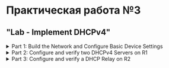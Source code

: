 # Практическая работа №3
## "Lab - Implement DHCPv4"
<details>
  <summary> Part 1: Build the Network and Configure Basic Device Settings </summary>
  
### In Part 1, you will set up the network topology and configure basic settings on the PC hosts and switches.
  <details>
    <summary> Step 1: Establish an addressing scheme </summary>
    
##### Subnet the network 192.168.1.0/24 to meet the following requirements:
- [x] One subnet, “Subnet A”, supporting 58 hosts (the client VLAN at R1).
##### Subnet A:
##### Type your answers here.
##### Record the first IP address in the Addressing Table for R1 G0/0/1.100. 
- [x] One subnet, “Subnet B”, supporting 28 hosts (the management VLAN at R1). 
##### Subnet B:
##### Type your answers here.
##### Record the first IP address in the Addressing Table for R1 G0/0/1.200. Record the second IP address in the Address Table for S1 VLAN 200 and enter the associated default gateway.
- [x] One subnet, “Subnet C”, supporting 12 hosts (the client network at R2).
##### Subnet C:
##### Type your answers here.
##### Record the first IP address in the Addressing Table for R2 G0/0/1.
  </details>
  <details>
    <summary> Step 2: Cable the network as shown in the topology. </summary>
    
- [x] Attach the devices as shown in the topology diagram, and cable as necessary.
  </details>      
  <details>
    <summary> Step 3: Configure basic settings for each router. </summary>
    
#### Подзаголовок
- [x] Assign a device name to the router.
- [x] Open configuration window
- [x] Disable DNS lookup to prevent the router from attempting to translate incorrectly entered commands as though they were host names.
- [x] Assign class as the privileged EXEC encrypted password.
- [x] Assign cisco as the console password and enable login.
- [x] Assign cisco as the VTY password and enable login.
- [x] Encrypt the plaintext passwords.
- [x] Create a banner that warns anyone accessing the device that unauthorized access is prohibited.
- [x] Save the running configuration to the startup configuration file.
- [x] Set the clock on the router to today’s time and date.
###### Note: Use the question mark (?) to help with the correct sequence of parameters needed to execute this command.
  </details>      
  <details>
    <summary> Step 4: Configure Inter-VLAN Routing on R1 </summary>

#### Подзаголовок  
- [x] Activate interface G0/0/1 on the router.
- [x] Configure sub-interfaces for each VLAN as required by the IP addressing table. All sub-interfaces use 802.1Q encapsulation and are assigned the first usable address from the IP address pool you have calculated. Ensure the sub-interface for the native VLAN does not have an IP address assigned. Include a description for each sub-interface.
- [x] Verify the sub-interfaces are operational.
  </details>      
  <details>
    <summary> Step 5: Configure G0/0/1 on R2, then G0/0/0 and static routing for both routers </summary>

#### Подзаголовок    
- [x] Configure G0/0/1 on R2 with the first IP address of Subnet C you calculated earlier.
- [x] Configure interface G0/0/0 for each router based on the IP Addressing table above.
- [x] Configure a default route on each router pointed to the IP address of G0/0/0 on the other router.
- [x] Verify static routing is working by pinging R2’s G0/0/1 address from R1.
- [x] Save the running configuration to the startup configuration file.
- [x] Close configuration window
  </details>      
  <details>
    <summary> Step 6: Configure basic settings for each switch. </summary>

#### Подзаголовок
- [x] Assign a device name to the switch.
- [x] Open configuration window
- [x] Disable DNS lookup to prevent the router from attempting to translate incorrectly entered commands as though they were host names.
- [x] Assign class as the privileged EXEC encrypted password.
- [x] Assign cisco as the console password and enable login.
- [x] Assign cisco as the VTY password and enable login.
- [x] Encrypt the plaintext passwords.
- [x] Create a banner that warns anyone accessing the device that unauthorized access is prohibited.
- [x] Save the running configuration to the startup configuration file.
- [x] Set the clock on the switch to today’s time and date.
###### Note: Use the question mark (?) to help with the correct sequence of parameters needed to execute this command.
- [x] Copy the running configuration to the startup configuration.
  </details>      
  <details>
    <summary> Step 7: Create VLANs on S1. </summary>
   
###### Note: S2 is only configured with basic settings.
- [x] Create and name the required VLANs on switch 1 from the table above.
- [x] Configure and activate the management interface on S1 (VLAN 200) using the second IP address from the subnet calculated earlier. Additionally, set the default gateway on S1.
- [x] Configure and activate the management interface on S2 (VLAN 1) using the second IP address from the subnet calculated earlier. Additionally, set the default gateway on S2
- [x] Assign all unused ports on S1 to the Parking_Lot VLAN, configure them for static access mode, and administratively deactivate them. On S2, administratively deactivate all the unused ports.
###### Note: The interface range command is helpful to accomplish this task with as few commands as necessary.
- [x] Close configuration window
- [x] Open configuration window
- [x] Close configuration window
  </details>      
  <details>
    <summary> Step 8: Assign VLANs to the correct switch interfaces. </summary>
    
- [x] Assign used ports to the appropriate VLAN (specified in the VLAN table above) and configure them for static access mode.
- [x] Open configuration window
- [x] Verify that the VLANs are assigned to the correct interfaces.
#### Question:
- Why is interface F0/5 listed under VLAN 1?
>
  </details>      
  <details>
    <summary> Step 9: Manually configure S1’s interface F0/5 as an 802.1Q trunk. </summary>
    
- [x] Change the switchport mode on the interface to force trunking.
- [x] As a part of the trunk configuration, set the native VLAN to 1000.
- [x] As another part of trunk configuration, specify that VLANs 100, 200, and 1000 are allowed to cross the trunk.
- [x] Save the running configuration to the startup configuration file.
- [x] Verify trunking status.
#### Question:
- At this point, what IP address would the PC’s have if they were connected to the network using DHCP?
> Close configuration window
  </details>
</details>

<details>
  <summary> Part 2: Configure and verify two DHCPv4 Servers on R1 </summary>
  
### In Part 2, you will configure and verify a DHCPv4 Server on R1. The DHCPv4 server will service two subnets, Subnet A and Subnet C.   
  <details>
    <summary> Step 1: Configure R1 with DHCPv4 pools for the two supported subnets. Only the DHCP Pool for subnet A is given below </summary>
    
- [x] Exclude the first five useable addresses from each address pool.
- [x] Open configuration window
- [x] Create the DHCP pool (Use a unique name for each pool).
- [x] Specify the network that this DHCP server is supporting.
- [x] Configure the domain name as ccna-lab.com
- [x] Configure the appropriate default gateway for each DHCP pool.
- [x] Configure the lease time for 2 days 12 hours and 30 minutes.
- [x] Next, configure the second DHCPv4 Pool using the pool name R2_Client_LAN and the calculated network, default-router and use the same domain name and lease time from the previous DHCP pool.
  </details>      
  <details>
    <summary> Step 2: Save your configuration </summary>
  
 #### Подзаголовок   
- [x] Save the running configuration to the startup configuration file.
- [x] Close configuration window
  </details>      
  <details>
    <summary> Step 3: Verify the DHCPv4 Server configuration </summary>

#### Подзаголовок
- [x] Issue the command show ip dhcp pool to examine the pool details.
- [x] Issue the command show ip dhcp bindings to examine established DHCP address assignments.
- [x] Issue the command show ip dhcp server statistics to examine DHCP messages.
  </details>      
  <details>
    <summary> Step 4: Attempt to acquire an IP address from DHCP on PC-A </summary>
    
#### Подзаголовок    
- [x] Open a command prompt on PC-A and issue the command ipconfig /renew.
- [x] Once the renewal process is complete, issue the command ipconfig to view the new IP information.
- [x] Test connectivity by pinging R1’s G0/0/1 interface IP address.
  </details>
</details>

<details>
  <summary> Part 3: Configure and verify a DHCP Relay on R2 </summary>
  
### In Part 3, you will configure R2 to relay DHCP requests from the local area network on interface G0/0/1 to the DHCP server (R1).      
  <details>
    <summary> Step 1: Configure R2 as a DHCP relay agent for the LAN on G0/0/1 </summary>
    
#### Подзаголовок    
- [x] Configure the ip helper-address command on G0/0/1 specifying R1’s G0/0/0 IP address.
- [x] Open configuration window
- [x] Save your configuration.
- [x] Close configuration window
  </details>      
  <details>
    <summary> Step 2: Attempt to acquire an IP address from DHCP on PC-B </summary>

#### Подзаголовок    
- [x] Open a command prompt on PC-B and issue the command ipconfig /renew.
- [x] Once the renewal process is complete, issue the command ipconfig to view the new IP information.
- [x] Test connectivity by pinging R1’s G0/0/1 interface IP address.
- [x] Issue the show ip dhcp binding on R1 to verify DHCP bindings.
- [x] Issue the show ip dhcp server statistics on R1 and R2 to verify DHCP messages.
</details>

